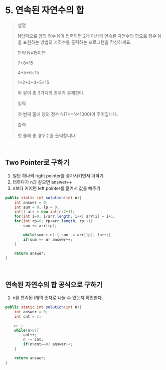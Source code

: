 # 5. 연속된 자연수의 합
>설명
>
>N입력으로 양의 정수 N이 입력되면 2개 이상의 연속된 자연수의 합으로 정수 N을 표현하는 방법의 가짓수를 출력하는 프로그램을 작성하세요.
>
>만약 N=15이면
>
>7+8=15
>
>4+5+6=15
>
>1+2+3+4+5=15
>
>와 같이 총 3가지의 경우가 존재한다.
>
>입력
>
>첫 번째 줄에 양의 정수 N(7<=N<1000)이 주어집니다.
>
>출력
>
>첫 줄에 총 경우수를 출력합니다.

<br>

## Two Pointer로 구하기
1. 일단 하나씩 right pointer를 증가시키면서 더하기
2. 더하다가 n과 같으면 answer++
3. n보다 커지면 left pointer를 옮겨서 값을 빼주기


```java
public static int solution(int n){
    int answer = 0;
    int sum = 0, lp = 0;
    int[] arr = new int[n/2+1];
    for(int i=0; i<arr.length; i++) arr[i] = i+1; 
    for(int rp=0; rp<arr.length; rp++){
        sum += arr[rp];

        while(sum > n) { sum -= arr[lp]; lp++;} 
        if(sum == n) answer++;
    }

    return answer;
}
```

<br>

## 연속된 자연수의 합 공식으로 구하기
1. n을 연속된 i개의 숫자로 나눌 수 있는지 확인한다.

```java
public static int solution(int n){
    int answer = 0;
    int cnt = 1;

    n--;
    while(n>0){
        cnt++;
        n -= cnt;
        if(n%cnt==0) answer++;
    }

    return answer;
}
```
